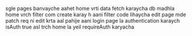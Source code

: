 sgle pages banvayche aahet 
home vrti data fetch karaycha db madhla 
home vrch filter com create karay h aani filter code lihaycha
edit page mde patch req ni edit krta aal pahije 
aani login page la authentication karaych isAuth true asl trch home la yeil 
requireAuth karyacha